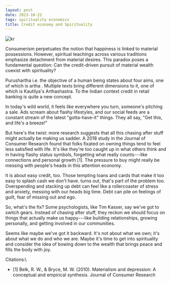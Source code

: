 ```yaml
---
layout: post
date: 2023-10-22
tags: spirituality economics
title: Credit economy and Spirituality
---
```


![kr](https://upload.wikimedia.org/wikipedia/commons/thumb/b/b5/Krishna_Arjuna_Gita.jpg/480px-Krishna_Arjuna_Gita.jpg)

Consumerism perpetuates the notion that happiness is linked to material possessions. However, spiritual teachings across various traditions emphasize detachment from material desires. This paradox poses a fundamental question: Can the credit-driven pursuit of material wealth coexist with spirituality?

Purushartha i.e. the objective of a human being states about four aims, one of which is artha . Multiple texts bring different dimensions to it, one of which is Kautilya's Arthashastra. To the Indian context credit in retail banking is quite a new concept.

In today's wild world, it feels like everywhere you turn, someone's pitching a sale. Ads scream about flashy lifestyles, and our social feeds are a constant stream of the latest "gotta-have-it" things. They all say, "Get this, and life's a breeze!"

But here's the twist: more research suggests that all this chasing after stuff might actually be making us sadder. A 2018 study in the Journal of Consumer Research found that folks fixated on owning things tend to feel less satisfied with life. It's like they're too caught up in what others think and in having flashy status symbols, forgetting what really counts---like connections and personal growth [1]. The pressure to buy might really be messing with people's heads in this attention economy.

It is about easy credit, too. Those tempting loans and cards that make it too easy to splash cash we don't have. turns out, that's part of the problem too. Overspending and stacking up debt can feel like a rollercoaster of stress and anxiety, messing with our heads big time. Debt can pile on feelings of guilt, fear of missing out and ego.

So, what's the fix? Some psychologists, like Tim Kasser, say we've got to switch gears. Instead of chasing after stuff, they reckon we should focus on things that actually make us happy---like building relationships, growing personally, and getting involved in our communities.

Seems like maybe we've got it backward. It's not about what we own; it's about what we do and who we are. Maybe it's time to get into spirituality and consider the idea of bowing down to the wealth that brings peace and fills the body with joy.

Citations:\
- [1] Belk, R. W., & Bryce, M. W. (2010). Materialism and depression: A conceptual and empirical synthesis. Journal of Consumer Research